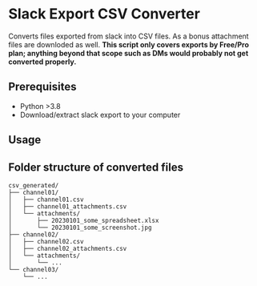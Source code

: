 # Slack Export CSV Converter

Converts files exported from slack into CSV files.
As a bonus attachment files are downloded as well.
**This script only covers exports by Free/Pro plan; anything beyond that scope such as DMs would probably not get converted properly.**

## Prerequisites

- Python >3.8
- Download/extract slack export to your computer

## Usage

## Folder structure of converted files

```
csv_generated/
├── channel01/
│   ├── channel01.csv
│   ├── channel01_attachments.csv
│   └── attachments/
│       ├── 20230101_some_spreadsheet.xlsx
│       └── 20230101_some_screenshot.jpg
├── channel02/
│   ├── channel02.csv
│   ├── channel02_attachments.csv
│   └── attachments/
│       └── ...
└── channel03/
    └── ...
```
